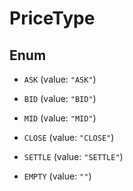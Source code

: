 

# PriceType

## Enum


* `ASK` (value: `"ASK"`)

* `BID` (value: `"BID"`)

* `MID` (value: `"MID"`)

* `CLOSE` (value: `"CLOSE"`)

* `SETTLE` (value: `"SETTLE"`)

* `EMPTY` (value: `""`)



